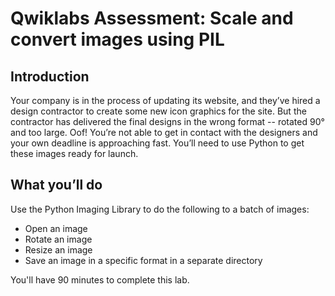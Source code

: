 # Qwiklabs Assessment: Scale and convert images using PIL
## Introduction
Your company is in the process of updating its website, and they’ve hired a design contractor to create some new icon graphics for the site. But the contractor has delivered the final designs in the wrong format -- rotated 90° and too large. Oof! You’re not able to get in contact with the designers and your own deadline is approaching fast. You’ll need to use Python to get these images ready for launch.
## What you’ll do
Use the Python Imaging Library to do the following to a batch of images:

- Open an image
- Rotate an image
- Resize an image
- Save an image in a specific format in a separate directory 

You'll have 90 minutes to complete this lab.
